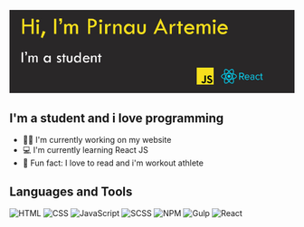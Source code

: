 ![Header](https://github.com/ArtemiePirnau/ArtemiePirnau/blob/main/banner.jpg)

## I'm a student and i love programming
- :man_technologist: I'm currently working on my website
- :computer: I'm currently learning React JS
- :stars: Fun fact: I love to read and i'm workout athlete
## Languages and Tools

![HTML](https://upload.wikimedia.org/wikipedia/commons/thumb/6/61/HTML5_logo_and_wordmark.svg/35px-HTML5_logo_and_wordmark.svg.png) 
![CSS](https://upload.wikimedia.org/wikipedia/commons/thumb/d/d5/CSS3_logo_and_wordmark.svg/25px-CSS3_logo_and_wordmark.svg.png) 
![JavaScript](https://upload.wikimedia.org/wikipedia/commons/thumb/6/6a/JavaScript-logo.png/30px-JavaScript-logo.png) 
![SCSS](https://upload.wikimedia.org/wikipedia/commons/thumb/9/96/Sass_Logo_Color.svg/40px-Sass_Logo_Color.svg.png) 
![NPM](https://upload.wikimedia.org/wikipedia/commons/thumb/d/db/Npm-logo.svg/40px-Npm-logo.svg.png) 
![Gulp](https://upload.wikimedia.org/wikipedia/commons/thumb/7/72/Gulp.js_Logo.svg/20px-Gulp.js_Logo.svg.png) 
![React](https://upload.wikimedia.org/wikipedia/commons/thumb/a/a7/React-icon.svg/50px-React-icon.svg.png) 

